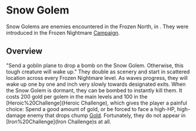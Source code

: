 # Snow Golem

Snow Golems are enemies encountered in the Frozen North, in . They were introduced in the Frozen Nightmare [Campaign](Mini-Campaign).
## Overview

 "Send a goblin plane to drop a bomb on the Snow Golem. Otherwise, this tough creature will wake up."
They double as scenery and start in scattered location across every Frozen Nightmare level. As waves progress, they will wake up one by one and inch very slowly towards designated exits.
When the Snow Golem is dormant, they can be bombed to instantly kill them. It costs 200 gold per golem in the main levels and 100 in the [Heroic%20Challenge](Heroic Challenge), which gives the player a painful choice: Spend a good amount of gold, or be forced to face a high-HP, high-damage enemy that drops chump [Gold](change). Fortunately, they do not appear in [Iron%20Challenge](Iron Challenge)s at all.